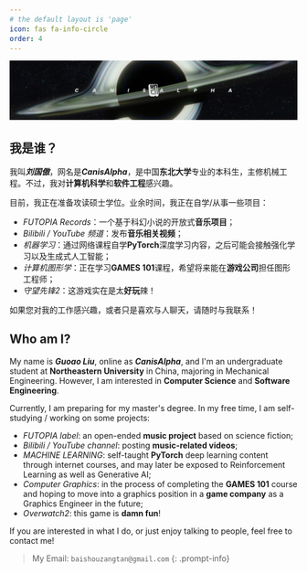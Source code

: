 ```yaml
---
# the default layout is 'page'
icon: fas fa-info-circle
order: 4
---
```


![WebPic](assets/banner.png)

## 我是谁？

我叫***刘国傲***，网名是***CanisAlpha***，是中国**东北大学**专业的本科生，主修机械工程。不过，我对**计算机科学**和**软件工程**感兴趣。

目前，我正在准备攻读硕士学位。业余时间，我正在自学/从事一些项目：

- *FUTOPIA Records*：一个基于科幻小说的开放式**音乐项目**；
- *Bilibili / YouTube 频道*：发布**音乐相关视频**；
- *机器学习*：通过网络课程自学**PyTorch**深度学习内容，之后可能会接触强化学习以及生成式人工智能；
- *计算机图形学*：正在学习**GAMES 101**课程，希望将来能在**游戏公司**担任图形工程师；
- *守望先锋2*：这游戏实在是太**好玩**辣！

如果您对我的工作感兴趣，或者只是喜欢与人聊天，请随时与我联系！

## Who am I?

My name is ***Guoao Liu***, online as ***CanisAlpha***, and I'm an undergraduate student at **Northeastern University** in China, majoring in Mechanical Engineering. However, I am interested in **Computer Science** and **Software Engineering**.

Currently, I am preparing for my master's degree. In my free time, I am self-studying / working on some projects:

- *FUTOPIA label*: an open-ended **music project** based on science fiction;
- *Bilibili / YouTube channel*: posting **music-related videos**;
- *MACHINE LEARNING*: self-taught **PyTorch** deep learning content through internet courses, and may later be exposed to Reinforcement Learning as well as Generative AI;
- *Computer Graphics*: in the process of completing the **GAMES 101** course and hoping to move into a graphics position in a **game company** as a Graphics Engineer in the future;
- *Overwatch2*: this game is **damn fun**!

If you are interested in what I do, or just enjoy talking to people, feel free to contact me!

> My Email: `baishouzangtan@gmail.com`
{: .prompt-info}
